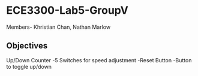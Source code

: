 # ECE3300-Lab5-GroupV

Members- Khristian Chan, Nathan Marlow

## Objectives
Up/Down Counter
  -5 Switches for speed adjustment
  -Reset Button
  -Button to toggle up/down
